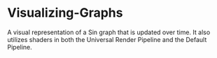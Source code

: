 # Visualizing-Graphs
A visual representation of a Sin graph that is updated over time. It also utilizes shaders in both the Universal Render Pipeline and the Default Pipeline.
